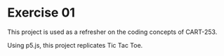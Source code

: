 # Exercise 01

This project is used as a refresher on the coding concepts of CART-253.

Using p5.js, this project replicates Tic Tac Toe.
